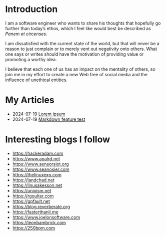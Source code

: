 # Introduction

I am a software engineer who wants to share his thoughts that hopefully go further than today’s ethos, which I feel like would best be described as _Panem et circenses_.

I am dissatisfied with the current state of the world, but that will never be a reason to just complain or to merely vent out negativity onto others. What one says or writes should have the motivation of providing value or promoting a worthy idea.

I believe that each one of us has an impact on the mentality of others, so join me in my effort to create a new Web free of social media and the influence of unethical entities.

# My Articles

- <time datetime="2024-07-19">2024-07-19</time> [Lorem ipsum](/lorem-ipsum.html)
- <time datetime="2024-07-19">2024-07-19</time> [Markdown feature test](/markdown-feature-test.html)

# Interesting blogs I follow

- <https://hackeradam.com>
- <https://www.apalrd.net>
- <https://www.sensorsiot.org>
- <https://www.seanosier.com>
- <https://thelinuxexp.com>
- <https://landchad.net>
- <https://linusakesson.net>
- <https://unixism.net>
- <https://rgoulter.com>
- <https://gpfault.net>
- <https://blog.reverberate.org>
- <https://fasterthanli.me>
- <https://www.joelonsoftware.com>
- <https://leonbambrick.com>
- <https://250bpm.com>
